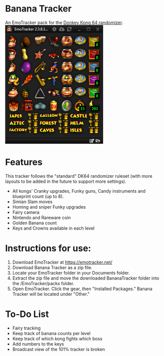 # Banana Tracker
An EmoTracker pack for the [Donkey Kong 64 randomizer](https://github.com/theballaam96/dk64-lz-randomizer). <br />
<img src="https://raw.githubusercontent.com/2dos/bananatracker/master/bananatracker_example.PNG" />

# Features
This tracker follows the "standard" DK64 randomizer ruleset (with more layouts to be added in the future to support more settings).
- All kongs' Cranky upgrades, Funky guns, Candy instruments and blueprint count (up to 8).
- Simian Slam moves
- Homing and sniper Funky upgrades
- Fairy camera
- Nintendo and Rareware coin
- Golden Banana count
- Keys and Crowns available in each level

# Instructions for use:
1. Download EmoTracker at https://emotracker.net/
2. Download Banana Tracker as a zip file.
3. Locate your EmoTracker folder in your Documents folder.
4. Extract the zip file and move the downloaded BananaTracker folder into the /EmoTracker/packs folder. 
5. Open EmoTracker. Click the gear, then "Installed Packages." Banana Tracker will be located under "Other."

# To-Do List
- Fairy tracking
- Keep track of banana counts per level
- Keep track of which kong fights which boss
- Add numbers to the keys
- Broadcast view of the 101% tracker is broken
